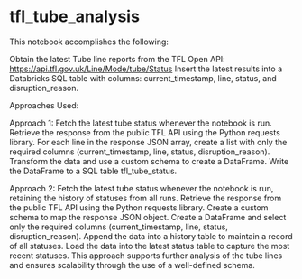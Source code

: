 # tfl_tube_analysis

This notebook accomplishes the following:

Obtain the latest Tube line reports from the TFL Open API: https://api.tfl.gov.uk/Line/Mode/tube/Status
Insert the latest results into a Databricks SQL table with columns: current_timestamp, line, status, and disruption_reason.


Approaches Used:

Approach 1:
Fetch the latest tube status whenever the notebook is run.
Retrieve the response from the public TFL API using the Python requests library.
For each line in the response JSON array, create a list with only the required columns (current_timestamp, line, status, disruption_reason).
Transform the data and use a custom schema to create a DataFrame.
Write the DataFrame to a SQL table tfl_tube_status.

Approach 2:
Fetch the latest tube status whenever the notebook is run, retaining the history of statuses from all runs.
Retrieve the response from the public TFL API using the Python requests library.
Create a custom schema to map the response JSON object.
Create a DataFrame and select only the required columns (current_timestamp, line, status, disruption_reason).
Append the data into a history table to maintain a record of all statuses.
Load the data into the latest status table to capture the most recent statuses.
This approach supports further analysis of the tube lines and ensures scalability through the use of a well-defined schema.
